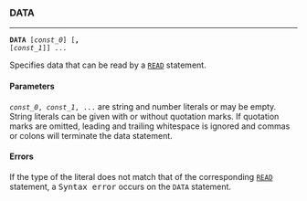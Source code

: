 ### DATA
***
<code><b>DATA</b> [<var>const_0</var>] [<b>,</b> [<var>const_1</var>]] ... </code>

Specifies data that can be read by a [`READ`](READ) statement.

#### Parameters
<code><var>const_0</var>, <var>const_1</var>, ...</code> are string and number literals or may be empty. String
literals can be given with or without quotation marks. If quotation marks are
omitted, leading and trailing whitespace is ignored and commas or colons will
terminate the data statement.

#### Errors
If the type of the literal does not match that of the corresponding [`READ`](READ)
statement, a <samp>Syntax error</samp> occurs on the `DATA` statement.
